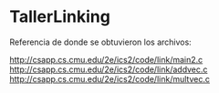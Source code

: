# TallerLinking

Referencia de donde se obtuvieron los archivos:

http://csapp.cs.cmu.edu/2e/ics2/code/link/main2.c
http://csapp.cs.cmu.edu/2e/ics2/code/link/addvec.c
http://csapp.cs.cmu.edu/2e/ics2/code/link/multvec.c

